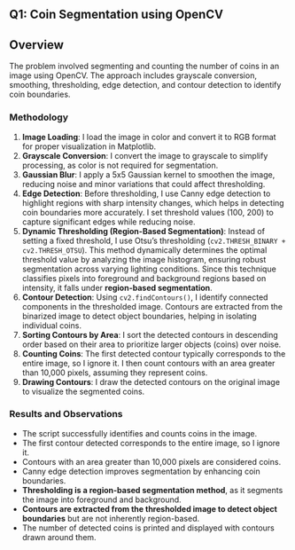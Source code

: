 ## Q1: Coin Segmentation using OpenCV

## Overview

The problem involved  segmenting and counting the number of coins in an image using OpenCV. The approach includes grayscale conversion, smoothing, thresholding, edge detection, and contour detection to identify coin boundaries.


### Methodology

1. **Image Loading**: I load the image in color and convert it to RGB format for proper visualization in Matplotlib.
2. **Grayscale Conversion**: I convert the image to grayscale to simplify processing, as color is not required for segmentation.
3. **Gaussian Blur**: I apply a 5x5 Gaussian kernel to smoothen the image, reducing noise and minor variations that could affect thresholding.
4. **Edge Detection**: Before thresholding, I use Canny edge detection to highlight regions with sharp intensity changes, which helps in detecting coin boundaries more accurately. I set threshold values (100, 200) to capture significant edges while reducing noise.
5. **Dynamic Thresholding (Region-Based Segmentation)**: Instead of setting a fixed threshold, I use Otsu’s thresholding (`cv2.THRESH_BINARY + cv2.THRESH_OTSU`). This method dynamically determines the optimal threshold value by analyzing the image histogram, ensuring robust segmentation across varying lighting conditions. Since this technique classifies pixels into foreground and background regions based on intensity, it falls under **region-based segmentation**.
6. **Contour Detection**: Using `cv2.findContours()`, I identify connected components in the thresholded image. Contours are extracted from the binarized image to detect object boundaries, helping in isolating individual coins.
7. **Sorting Contours by Area**: I sort the detected contours in descending order based on their area to prioritize larger objects (coins) over noise.
8. **Counting Coins**: The first detected contour typically corresponds to the entire image, so I ignore it. I then count contours with an area greater than 10,000 pixels, assuming they represent coins.
9. **Drawing Contours**: I draw the detected contours on the original image to visualize the segmented coins.

### Results and Observations

- The script successfully identifies and counts coins in the image.
- The first contour detected corresponds to the entire image, so I ignore it.
- Contours with an area greater than 10,000 pixels are considered coins.
- Canny edge detection improves segmentation by enhancing coin boundaries.
- **Thresholding is a region-based segmentation method**, as it segments the image into foreground and background.
- **Contours are extracted from the thresholded image to detect object boundaries** but are not inherently region-based.
- The number of detected coins is printed and displayed with contours drawn around them.


